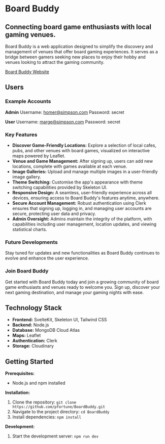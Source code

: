 # Board Buddy

## Connecting board game enthusiasts with local gaming venues.

Board Buddy is a web application designed to simplify the discovery and management of venues that offer board gaming experiences. It serves as a bridge between gamers seeking new places to enjoy their hobby and venues looking to attract the gaming community.

[Board Buddy Website](http://www.boardbuddy.ie)

## Users

### Example Accounts

**Admin**
Username: homer@simpson.com
Password: secret

**User**
Username: marge@simpson.com
Password: secret

### Key Features

- **Discover Game-Friendly Locations:** Explore a selection of local cafes, pubs, and other venues with board games, visualized on interactive maps powered by Leaflet.
- **Venue and Game Management:** After signing up, users can add new locations, complete with games available at each venue.
- **Image Galleries:** Upload and manage multiple images in a user-friendly image gallery.
- **Theme Switching:** Customise the app's appearance with theme switching capabilities provided by Skeleton UI.
- **Responsive Design:** A seamless, user-friendly experience across all devices, ensuring access to Board Buddy's features anytime, anywhere.
- **Secure Account Management:** Robust authentication using Clerk ensures that signing up, logging in, and managing user accounts are secure, protecting user data and privacy.
- **Admin Oversight:** Admins maintain the integrity of the platform, with capabilities including user management, location updates, and viewing statistical charts.

### Future Developments

Stay tuned for updates and new functionalities as Board Buddy continues to evolve and enhance the user experience.

### Join Board Buddy

Get started with Board Buddy today and join a growing community of board game enthusiasts and venues ready to welcome you. Sign up, discover your next gaming destination, and manage your gaming nights with ease.

## Technology Stack

* **Frontend:** SvelteKit, Skeleton UI, Tailwind CSS
* **Backend:** Node.js
* **Database:** MongoDB Cloud Atlas
* **Maps:** Leaflet
* **Authentication:** Clerk
* **Storage:** Cloudinary

## Getting Started

**Prerequisites:**

* Node.js and npm installed

**Installation:**

1. Clone the repository: `git clone https://github.com/pfortune/BoardBuddy.git`
2. Navigate to the project directory: `cd BoardBuddy`
3. Install dependencies: `npm install`

**Development:**

1. Start the development server: `npm run dev` 
